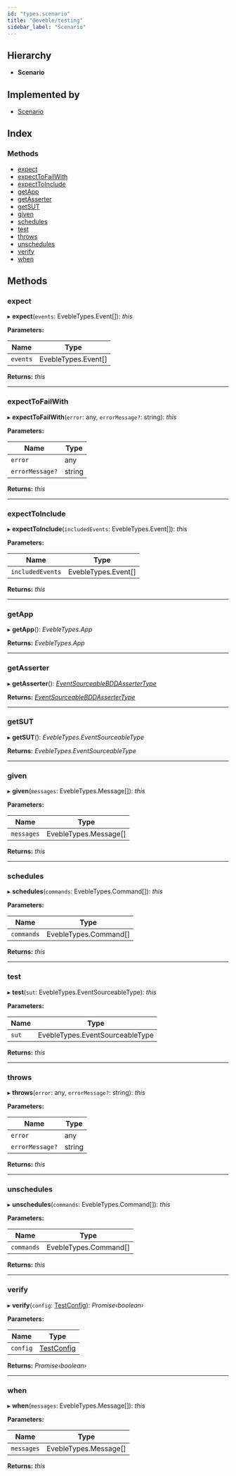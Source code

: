 ```yaml
---
id: "types.scenario"
title: "@eveble/testing"
sidebar_label: "Scenario"
---
```


## Hierarchy

* **Scenario**

## Implemented by

* [Scenario](../classes/scenario.md)

## Index

### Methods

* [expect](types.scenario.md#expect)
* [expectToFailWith](types.scenario.md#expecttofailwith)
* [expectToInclude](types.scenario.md#expecttoinclude)
* [getApp](types.scenario.md#getapp)
* [getAsserter](types.scenario.md#getasserter)
* [getSUT](types.scenario.md#getsut)
* [given](types.scenario.md#given)
* [schedules](types.scenario.md#schedules)
* [test](types.scenario.md#test)
* [throws](types.scenario.md#throws)
* [unschedules](types.scenario.md#unschedules)
* [verify](types.scenario.md#verify)
* [when](types.scenario.md#when)

## Methods

###  expect

▸ **expect**(`events`: EvebleTypes.Event[]): *this*

**Parameters:**

Name | Type |
------ | ------ |
`events` | EvebleTypes.Event[] |

**Returns:** *this*

___

###  expectToFailWith

▸ **expectToFailWith**(`error`: any, `errorMessage?`: string): *this*

**Parameters:**

Name | Type |
------ | ------ |
`error` | any |
`errorMessage?` | string |

**Returns:** *this*

___

###  expectToInclude

▸ **expectToInclude**(`includedEvents`: EvebleTypes.Event[]): *this*

**Parameters:**

Name | Type |
------ | ------ |
`includedEvents` | EvebleTypes.Event[] |

**Returns:** *this*

___

###  getApp

▸ **getApp**(): *EvebleTypes.App*

**Returns:** *EvebleTypes.App*

___

###  getAsserter

▸ **getAsserter**(): *[EventSourceableBDDAsserterType](types.eventsourceablebddassertertype.md)*

**Returns:** *[EventSourceableBDDAsserterType](types.eventsourceablebddassertertype.md)*

___

###  getSUT

▸ **getSUT**(): *EvebleTypes.EventSourceableType*

**Returns:** *EvebleTypes.EventSourceableType*

___

###  given

▸ **given**(`messages`: EvebleTypes.Message[]): *this*

**Parameters:**

Name | Type |
------ | ------ |
`messages` | EvebleTypes.Message[] |

**Returns:** *this*

___

###  schedules

▸ **schedules**(`commands`: EvebleTypes.Command[]): *this*

**Parameters:**

Name | Type |
------ | ------ |
`commands` | EvebleTypes.Command[] |

**Returns:** *this*

___

###  test

▸ **test**(`sut`: EvebleTypes.EventSourceableType): *this*

**Parameters:**

Name | Type |
------ | ------ |
`sut` | EvebleTypes.EventSourceableType |

**Returns:** *this*

___

###  throws

▸ **throws**(`error`: any, `errorMessage?`: string): *this*

**Parameters:**

Name | Type |
------ | ------ |
`error` | any |
`errorMessage?` | string |

**Returns:** *this*

___

###  unschedules

▸ **unschedules**(`commands`: EvebleTypes.Command[]): *this*

**Parameters:**

Name | Type |
------ | ------ |
`commands` | EvebleTypes.Command[] |

**Returns:** *this*

___

###  verify

▸ **verify**(`config`: [TestConfig](../classes/testconfig.md)): *Promise‹boolean›*

**Parameters:**

Name | Type |
------ | ------ |
`config` | [TestConfig](../classes/testconfig.md) |

**Returns:** *Promise‹boolean›*

___

###  when

▸ **when**(`messages`: EvebleTypes.Message[]): *this*

**Parameters:**

Name | Type |
------ | ------ |
`messages` | EvebleTypes.Message[] |

**Returns:** *this*
